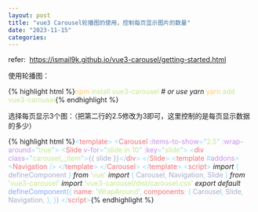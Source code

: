```yaml
---
layout: post
title: "vue3 Carousel轮播图的使用，控制每页显示图片的数量"
date: "2023-11-15"
categories: 
---
```

<p>refer:&nbsp; <a href="https://ismail9k.github.io/vue3-carousel/getting-started.html">https://ismail9k.github.io/vue3-carousel/getting-started.html</a></p>
<p>使用轮播图：</p>
{% highlight html %}<span style="color:#ffcb6b">npm</span><span style="color:#a6accd"> </span><span style="color:#c3e88d">install</span><span style="color:#a6accd"> </span><span style="color:#c3e88d">vue3-carousel</span>
<em># or use yarn</em>
<span style="color:#ffcb6b">yarn</span><span style="color:#a6accd"> </span><span style="color:#c3e88d">add</span><span style="color:#a6accd"> </span><span style="color:#c3e88d">vue3-carousel</span>{% endhighlight %}
<p>选择每页显示3个图：（把第二行的2.5修改为3即可，这里控制的是每页显示数据的多少）</p>
{% highlight html %}<span style="color:#89ddff">&lt;</span><span style="color:#f07178">template</span><span style="color:#89ddff">&gt;</span>
<span style="color:#a6accd">  </span><span style="color:#89ddff">&lt;</span><span style="color:#f07178">Carousel</span><span style="color:#89ddff"> </span><span style="color:#c792ea">:items-to-show</span><span style="color:#89ddff">=</span><span style="color:#89ddff">&quot;</span><span style="color:#c3e88d">2.5</span><span style="color:#89ddff">&quot;</span><span style="color:#89ddff"> </span><span style="color:#c792ea">:wrap-around</span><span style="color:#89ddff">=</span><span style="color:#89ddff">&quot;</span><span style="color:#c3e88d">true</span><span style="color:#89ddff">&quot;</span><span style="color:#89ddff">&gt;</span>
<span style="color:#a6accd">    </span><span style="color:#89ddff">&lt;</span><span style="color:#f07178">Slide</span><span style="color:#89ddff"> </span><span style="color:#c792ea">v-for</span><span style="color:#89ddff">=</span><span style="color:#89ddff">&quot;</span><span style="color:#c3e88d">slide in 10</span><span style="color:#89ddff">&quot;</span><span style="color:#89ddff"> </span><span style="color:#c792ea">:key</span><span style="color:#89ddff">=</span><span style="color:#89ddff">&quot;</span><span style="color:#c3e88d">slide</span><span style="color:#89ddff">&quot;</span><span style="color:#89ddff">&gt;</span>
<span style="color:#a6accd">      </span><span style="color:#89ddff">&lt;</span><span style="color:#f07178">div</span><span style="color:#89ddff"> </span><span style="color:#c792ea">class</span><span style="color:#89ddff">=</span><span style="color:#89ddff">&quot;</span><span style="color:#c3e88d">carousel__item</span><span style="color:#89ddff">&quot;</span><span style="color:#89ddff">&gt;</span><span style="color:#a6accd">{{ slide }}</span><span style="color:#89ddff">&lt;/</span><span style="color:#f07178">div</span><span style="color:#89ddff">&gt;</span>
<span style="color:#a6accd">    </span><span style="color:#89ddff">&lt;/</span><span style="color:#f07178">Slide</span><span style="color:#89ddff">&gt;</span>
<span style="color:#a6accd">    </span><span style="color:#89ddff">&lt;</span><span style="color:#f07178">template</span><span style="color:#a6accd"> </span><span style="color:#89ddff">#</span><span style="color:#c792ea">addons</span><span style="color:#89ddff">&gt;</span>
<span style="color:#a6accd">      </span><span style="color:#89ddff">&lt;</span><span style="color:#f07178">Navigation</span><span style="color:#89ddff"> /&gt;</span>
<span style="color:#a6accd">    </span><span style="color:#89ddff">&lt;/</span><span style="color:#f07178">template</span><span style="color:#89ddff">&gt;</span>
<span style="color:#a6accd">  </span><span style="color:#89ddff">&lt;/</span><span style="color:#f07178">Carousel</span><span style="color:#89ddff">&gt;</span>
<span style="color:#89ddff">&lt;/</span><span style="color:#f07178">template</span><span style="color:#89ddff">&gt;</span>
<span style="color:#89ddff">&lt;</span><span style="color:#f07178">script</span><span style="color:#89ddff">&gt;</span>
<em>import</em><span style="color:#a6accd"> </span><span style="color:#89ddff">{</span><span style="color:#f07178"> </span><span style="color:#a6accd">defineComponent</span><span style="color:#f07178"> </span><span style="color:#89ddff">}</span><span style="color:#a6accd"> </span><em>from</em><span style="color:#a6accd"> </span><span style="color:#89ddff">&#39;</span><span style="color:#c3e88d">vue</span><span style="color:#89ddff">&#39;</span>
<em>import</em><span style="color:#a6accd"> </span><span style="color:#89ddff">{</span><span style="color:#f07178"> </span><span style="color:#a6accd">Carousel</span><span style="color:#89ddff">,</span><span style="color:#f07178"> </span><span style="color:#a6accd">Navigation</span><span style="color:#89ddff">,</span><span style="color:#f07178"> </span><span style="color:#a6accd">Slide</span><span style="color:#f07178"> </span><span style="color:#89ddff">}</span><span style="color:#a6accd"> </span><em>from</em><span style="color:#a6accd"> </span><span style="color:#89ddff">&#39;</span><span style="color:#c3e88d">vue3-carousel</span><span style="color:#89ddff">&#39;</span>
<em>import</em><span style="color:#a6accd"> </span><span style="color:#89ddff">&#39;</span><span style="color:#c3e88d">vue3-carousel/dist/carousel.css</span><span style="color:#89ddff">&#39;</span>
<em>export</em><span style="color:#a6accd"> </span><em>default</em><span style="color:#a6accd"> </span><span style="color:#82aaff">defineComponent</span><span style="color:#a6accd">(</span><span style="color:#89ddff">{</span>
<span style="color:#a6accd">  </span><span style="color:#f07178">name</span><span style="color:#89ddff">:</span><span style="color:#a6accd"> </span><span style="color:#89ddff">&#39;</span><span style="color:#c3e88d">WrapAround</span><span style="color:#89ddff">&#39;</span><span style="color:#89ddff">,</span>
<span style="color:#a6accd">  </span><span style="color:#f07178">components</span><span style="color:#89ddff">:</span><span style="color:#a6accd"> </span><span style="color:#89ddff">{</span>
<span style="color:#a6accd">    Carousel</span><span style="color:#89ddff">,</span>
<span style="color:#a6accd">    Slide</span><span style="color:#89ddff">,</span>
<span style="color:#a6accd">    Navigation</span><span style="color:#89ddff">,</span>
<span style="color:#a6accd">  </span><span style="color:#89ddff">},</span>
<span style="color:#89ddff">}</span><span style="color:#a6accd">)</span>
<span style="color:#89ddff">&lt;/</span><span style="color:#f07178">script</span><span style="color:#89ddff">&gt;</span>{% endhighlight %}
